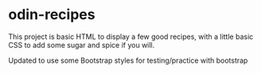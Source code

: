 # odin-recipes
This project is basic HTML to display a few good recipes, with a little basic CSS to add some sugar and spice if you will.

Updated to use some Bootstrap styles for testing/practice with bootstrap